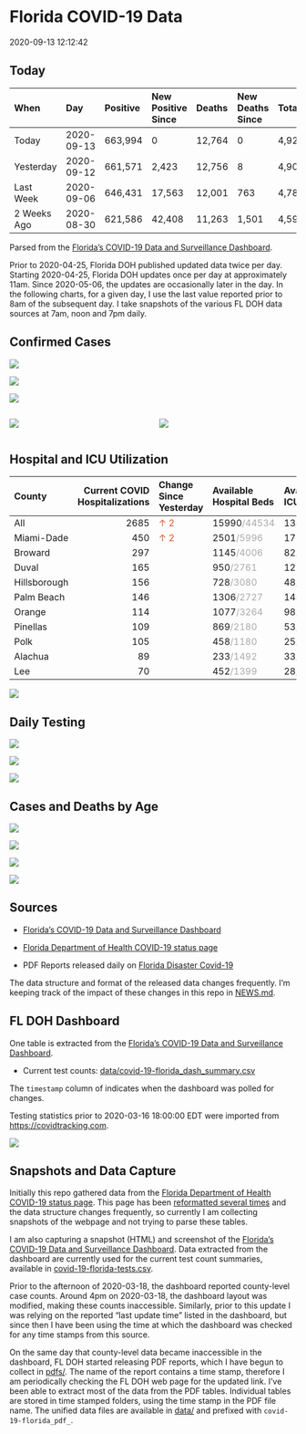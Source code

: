 Florida COVID-19 Data
================
2020-09-13 12:12:42

## Today

| When        | Day        | Positive | New Positive Since | Deaths | New Deaths Since | Total     |
| :---------- | :--------- | :------- | :----------------- | :----- | :--------------- | :-------- |
| Today       | 2020-09-13 | 663,994  | 0                  | 12,764 | 0                | 4,923,930 |
| Yesterday   | 2020-09-12 | 661,571  | 2,423              | 12,756 | 8                | 4,901,680 |
| Last Week   | 2020-09-06 | 646,431  | 17,563             | 12,001 | 763              | 4,784,770 |
| 2 Weeks Ago | 2020-08-30 | 621,586  | 42,408             | 11,263 | 1,501            | 4,599,608 |

Parsed from the [Florida’s COVID-19 Data and Surveillance
Dashboard](https://fdoh.maps.arcgis.com/apps/opsdashboard/index.html#/8d0de33f260d444c852a615dc7837c86).

Prior to 2020-04-25, Florida DOH published updated data twice per day.
Starting 2020-04-25, Florida DOH updates once per day at approximately
11am. Since 2020-05-06, the updates are occasionally later in the day.
In the following charts, for a given day, I use the last value reported
prior to 8am of the subsequent day. I take snapshots of the various FL
DOH data sources at 7am, noon and 7pm daily.

## Confirmed Cases

![](plots/covid-19-florida-daily-test-changes.png)

![](plots/covid-19-florida-deaths-by-day.png)

![](plots/covid-19-florida-county-top-6.png)

<div class="columns">

<div class="column is-full-mobile">

![](plots/covid-19-florida-testing.png)

</div>

<div class="column is-full-mobile">

![](plots/covid-19-florida-total-positive.png)

</div>

</div>

## Hospital and ICU Utilization

| County       | Current COVID Hospitalizations | Change Since Yesterday                  | Available Hospital Beds                      | Available ICU Beds                         |
| :----------- | -----------------------------: | :-------------------------------------- | :------------------------------------------- | :----------------------------------------- |
| All          |                           2685 | <span style="color: #EC4E20">↑ 2</span> | 15990<span style="color: #aaa">/44534</span> | 1343<span style="color: #aaa">/4620</span> |
| Miami-Dade   |                            450 | <span style="color: #EC4E20">↑ 2</span> | 2501<span style="color: #aaa">/5996</span>   | 179<span style="color: #aaa">/763</span>   |
| Broward      |                            297 |                                         | 1145<span style="color: #aaa">/4006</span>   | 82<span style="color: #aaa">/389</span>    |
| Duval        |                            165 |                                         | 950<span style="color: #aaa">/2761</span>    | 128<span style="color: #aaa">/309</span>   |
| Hillsborough |                            156 |                                         | 728<span style="color: #aaa">/3080</span>    | 48<span style="color: #aaa">/328</span>    |
| Palm Beach   |                            146 |                                         | 1306<span style="color: #aaa">/2727</span>   | 144<span style="color: #aaa">/258</span>   |
| Orange       |                            114 |                                         | 1077<span style="color: #aaa">/3264</span>   | 98<span style="color: #aaa">/274</span>    |
| Pinellas     |                            109 |                                         | 869<span style="color: #aaa">/2180</span>    | 53<span style="color: #aaa">/228</span>    |
| Polk         |                            105 |                                         | 458<span style="color: #aaa">/1180</span>    | 25<span style="color: #aaa">/112</span>    |
| Alachua      |                             89 |                                         | 233<span style="color: #aaa">/1492</span>    | 33<span style="color: #aaa">/275</span>    |
| Lee          |                             70 |                                         | 452<span style="color: #aaa">/1399</span>    | 28<span style="color: #aaa">/113</span>    |

![](plots/covid-19-florida-icu-usage.png)

## Daily Testing

![](plots/covid-19-florida-tests-per-case.png)

<!-- ![](plots/covid-19-florida-change-new-cases.png) -->

![](plots/covid-19-florida-tests-percent-positive.png)

![](plots/covid-19-florida-test-and-case-growth.png)

## Cases and Deaths by Age

![](plots/covid-19-florida-weekly-events-by-age.png)

![](plots/covid-19-florida-age.png)

![](plots/covid-19-florida-age-deaths.png)

![](plots/covid-19-florida-age-sex.png)

## Sources

  - [Florida’s COVID-19 Data and Surveillance
    Dashboard](https://fdoh.maps.arcgis.com/apps/opsdashboard/index.html#/8d0de33f260d444c852a615dc7837c86)

  - [Florida Department of Health COVID-19 status
    page](http://www.floridahealth.gov/diseases-and-conditions/COVID-19/)

  - PDF Reports released daily on [Florida Disaster
    Covid-19](http://www.floridahealth.gov/diseases-and-conditions/COVID-19/)

The data structure and format of the released data changes frequently.
I’m keeping track of the impact of these changes in this repo in
[NEWS.md](NEWS.md).

## FL DOH Dashboard

One table is extracted from the [Florida’s COVID-19 Data and
Surveillance
Dashboard](https://fdoh.maps.arcgis.com/apps/opsdashboard/index.html#/8d0de33f260d444c852a615dc7837c86).

  - Current test counts:
    [data/covid-19-florida\_dash\_summary.csv](data/covid-19-florida_dash_summary.csv)

The `timestamp` column of indicates when the dashboard was polled for
changes.

Testing statistics prior to 2020-03-16 18:00:00 EDT were imported from
<https://covidtracking.com>.

![](screenshots/fodh_maps_arcgis_com__apps__opsdashboard.png)

## Snapshots and Data Capture

Initially this repo gathered data from the [Florida Department of Health
COVID-19 status
page](http://www.floridahealth.gov/diseases-and-conditions/COVID-19/).
This page has been [reformatted several
times](screenshots/floridahealth_gov__diseases-and-conditions__COVID-19.png)
and the data structure changes frequently, so currently I am collecting
snapshots of the webpage and not trying to parse these tables.

I am also capturing a snapshot (HTML) and screenshot of the [Florida’s
COVID-19 Data and Surveillance
Dashboard](https://fdoh.maps.arcgis.com/apps/opsdashboard/index.html#/8d0de33f260d444c852a615dc7837c86).
Data extracted from the dashboard are currently used for the current
test count summaries, available in
[covid-19-florida-tests.csv](covid-19-florida-tests.csv).

Prior to the afternoon of 2020-03-18, the dashboard reported
county-level case counts. Around 4pm on 2020-03-18, the dashboard layout
was modified, making these counts inaccessible. Similarly, prior to this
update I was relying on the reported “last update time” listed in the
dashboard, but since then I have been using the time at which the
dashboard was checked for any time stamps from this source.

On the same day that county-level data became inaccessible in the
dashboard, FL DOH started releasing PDF reports, which I have begun to
collect in [pdfs/](pdfs/). The name of the report contains a time stamp,
therefore I am periodically checking the FL DOH web page for the updated
link. I’ve been able to extract most of the data from the PDF tables.
Individual tables are stored in time stamped folders, using the time
stamp in the PDF file name. The unified data files are available in
[data/](data/) and prefixed with `covid-19-florida_pdf_`.
